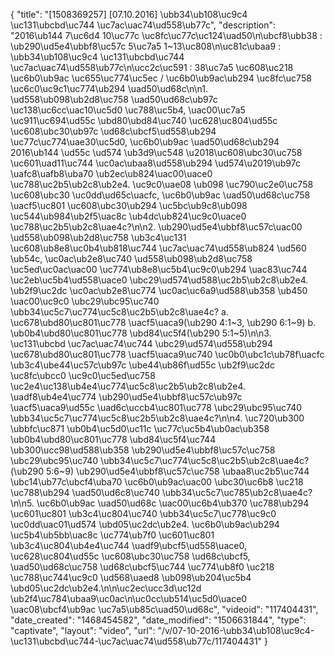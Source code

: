 {
    "title": "[1508369257] [07.10.2016] \ubb34\ub108\uc9c4 \uc131\ubcbd\uc744 \uc7ac\uac74\ud558\ub77c",
    "description": "2016\ub144 7\uc6d4 10\uc77c \uc8fc\uc77c\uc124\uad50\n\ubcf8\ubb38 : \ub290\ud5e4\ubbf8\uc57c 5\uc7a5 1~13\uc808\n\uc81c\ubaa9 : \ubb34\ub108\uc9c4 \uc131\ubcbd\uc744 \uc7ac\uac74\ud558\ub77c\n\ucc2c\uc591 : 38\uc7a5 \uc608\uc218 \uc6b0\ub9ac \uc655\uc774\uc5ec \/ \uc6b0\ub9ac\ub294 \uc8fc\uc758 \uc6c0\uc9c1\uc774\ub294 \uad50\ud68c\n\n1. \ud558\ub098\ub2d8\uc758 \uad50\ud68c\ub97c \uc138\uc6cc\uac10\uc5d0 \uc788\uc5b4, \uac00\uc7a5 \uc911\uc694\ud55c \ubd80\ubd84\uc740 \uc628\uc804\ud55c \uc608\ubc30\ub97c \ud68c\ubcf5\ud558\ub294 \uc77c\uc774\uae30\uc5d0, \uc6b0\ub9ac \uad50\ud68c\ub294 2016\ub144 \ud55c \ud574 \ub3d9\uc548 \u2018\uc608\ubc30\uc758 \uc601\uad11\uc744 \uc0ac\ubaa8\ud558\ub294 \ud574\u2019\ub97c \uafc8\uafb8\uba70 \ub2ec\ub824\uac00\uace0 \uc788\uc2b5\ub2c8\ub2e4. \uc9c0\uae08 \ub098 \uc790\uc2e0\uc758 \uc608\ubc30 \uc0dd\ud65c\uacfc, \uc6b0\ub9ac \uad50\ud68c\uc758 \uacf5\uc801 \uc608\ubc30\ub294 \uc5bc\ub9c8\ub098 \uc544\ub984\ub2f5\uac8c \ub4dc\ub824\uc9c0\uace0 \uc788\uc2b5\ub2c8\uae4c?\n\n2. \ub290\ud5e4\ubbf8\uc57c\uac00 \ud558\ub098\ub2d8\uc758 \ub3c4\uc131 \uc608\ub8e8\uc0b4\ub818\uc744 \uc7ac\uac74\ud558\ub824 \ud560 \ub54c, \uc0ac\ub2e8\uc740 \ud558\ub098\ub2d8\uc758 \uc5ed\uc0ac\uac00 \uc774\ub8e8\uc5b4\uc9c0\ub294 \uac83\uc744 \uc2eb\uc5b4\ud558\uace0 \ubc29\ud574\ud588\uc2b5\ub2c8\ub2e4. \ub2f9\uc2dc \uc0ac\ub2e8\uc774 \uc0ac\uc6a9\ud588\ub358 \ub450 \uac00\uc9c0 \ubc29\ubc95\uc740 \ubb34\uc5c7\uc774\uc5c8\uc2b5\ub2c8\uae4c? a. \uc678\ubd80\uc801\uc778 \uacf5\uaca9(\ub290 4:1~3, \ub290 6:1~9) b. \ub0b4\ubd80\uc801\uc778 \ubd84\uc5f4(\ub290 5:1~5)\n\n3. \uc131\ubcbd \uc7ac\uac74\uc744 \ubc29\ud574\ud558\ub294 \uc678\ubd80\uc801\uc778 \uacf5\uaca9\uc740 \uc0b0\ubc1c\ub78f\uacfc \ub3c4\ube44\uc57c\ub97c \ube44\ub86f\ud55c \ub2f9\uc2dc \uc8fc\ubcc0 \uc9c0\uc5ed\uc758 \uc2e4\uc138\ub4e4\uc774\uc5c8\uc2b5\ub2c8\ub2e4. \uadf8\ub4e4\uc774 \ub290\ud5e4\ubbf8\uc57c\ub97c \uacf5\uaca9\ud55c \uad6c\uccb4\uc801\uc778 \ubc29\ubc95\uc740 \ubb34\uc5c7\uc774\uc5c8\uc2b5\ub2c8\uae4c?\n\n4. \uc720\ub300 \ubbfc\uc871 \ub0b4\uc5d0\uc11c \uc77c\uc5b4\ub0ac\ub358 \ub0b4\ubd80\uc801\uc778 \ubd84\uc5f4\uc744 \ub300\ucc98\ud588\ub358 \ub290\ud5e4\ubbf8\uc57c\uc758 \ubc29\ubc95\uc740 \ubb34\uc5c7\uc774\uc5c8\uc2b5\ub2c8\uae4c? (\ub290 5:6~9) \ub290\ud5e4\ubbf8\uc57c\uc758 \ubaa8\uc2b5\uc744 \ubc14\ub77c\ubcf4\uba70 \uc6b0\ub9ac\uac00 \ubc30\uc6b8 \uc218 \uc788\ub294 \uad50\ud6c8\uc740 \ubb34\uc5c7\uc785\ub2c8\uae4c?\n\n5. \uc6b0\ub9ac \uad50\ud68c \uac00\uc6b4\ub370 \uc788\ub294 \uc601\uc801 \ub3c4\uc804\uc740 \ubb34\uc5c7\uc778\uc9c0 \uc0dd\uac01\ud574 \ubd05\uc2dc\ub2e4. \uc6b0\ub9ac\ub294 \uc5b4\ub5bb\uac8c \uc774\ub7f0 \uc601\uc801 \ub3c4\uc804\ub4e4\uc744 \uadf9\ubcf5\ud558\uace0, \uc628\uc804\ud55c \uc608\ubc30\uc758 \ud68c\ubcf5, \uad50\ud68c\uc758 \ud68c\ubcf5\uc744 \uc774\ub8f0 \uc218 \uc788\uc744\uc9c0 \ud568\uaed8 \ub098\ub204\uc5b4 \ubd05\uc2dc\ub2e4.\n\n\uc2ec\ucc3d\uc12d \ub2f4\uc784\ubaa9\uc0ac\n\uc0cc\ub514\uc5d0\uace0 \uac08\ubcf4\ub9ac \uc7a5\ub85c\uad50\ud68c",
    "videoid": "117404431",
    "date_created": "1468454582",
    "date_modified": "1506631844",
    "type": "captivate",
    "layout": "video",
    "url": "\/v\/07-10-2016-\ubb34\ub108\uc9c4-\uc131\ubcbd\uc744-\uc7ac\uac74\ud558\ub77c\/117404431"
}